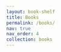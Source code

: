 ```yaml
---
layout: book-shelf
title: Books
permalink: /books/
nav: true
nav_order: 4
collection: books
---
```




